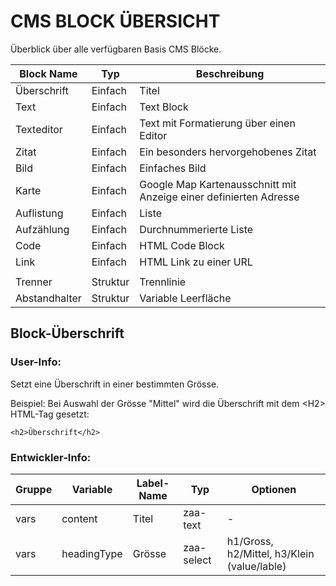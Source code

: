 CMS BLOCK ÜBERSICHT
===================

Überblick über alle verfügbaren Basis CMS Blöcke.


| Block Name          | Typ      |  Beschreibung
| ------------------- | ---------| -------------
| Überschrift    	  | Einfach  | Titel
| Text		          | Einfach  | Text Block
| Texteditor		  | Einfach  | Text mit Formatierung über einen Editor
| Zitat               | Einfach  | Ein besonders hervorgehobenes Zitat
| Bild		          | Einfach  | Einfaches Bild
| Karte	              | Einfach  | Google Map Kartenausschnitt mit Anzeige einer definierten Adresse
| Auflistung          | Einfach  | Liste
| Aufzählung          | Einfach  | Durchnummerierte Liste
| Code                | Einfach  | HTML Code Block
| Link                | Einfach  | HTML Link zu einer URL
|                     |          |
| Trenner             | Struktur | Trennlinie
| Abstandhalter       | Struktur | Variable Leerfläche


Block-Überschrift
-----------------

### User-Info:

Setzt eine Überschrift in einer bestimmten Grösse.

Beispiel:
Bei Auswahl der Grösse "Mittel" wird die Überschrift mit dem \<H2\> HTML-Tag gesetzt:

`<h2>Überschrift</h2>`

### Entwickler-Info:

| Gruppe        | Variable      | Label-Name      | Typ             | Optionen
|---------------|---------------|-----------------|-----------------|---------------
| vars          | content       | Titel           | zaa-text        | -
| vars          | headingType   | Grösse          | zaa-select      | h1/Gross, h2/Mittel, h3/Klein (value/lable)


